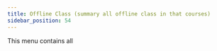 ```yaml
---
title: Offline Class (summary all offline class in that courses)
sidebar_position: 54
---
```

This menu contains all
